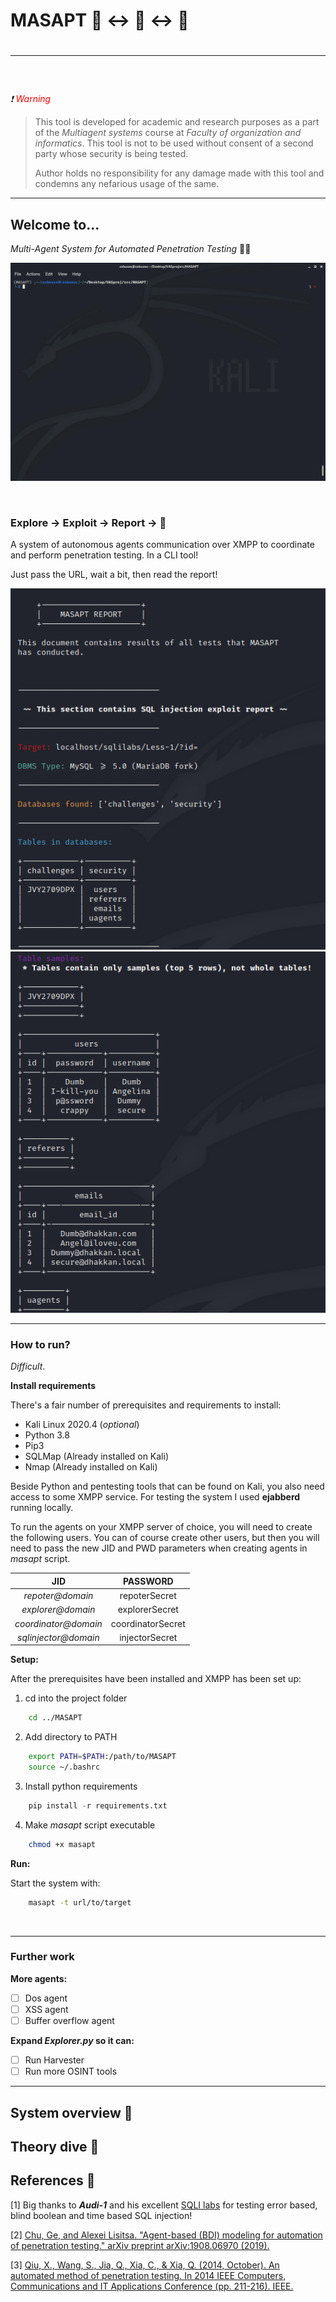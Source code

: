 # MASAPT 🤖 ↔ &#129302; ↔ 🤖
# <hr>

<br>

_❗_ <span style="color:red">_Warning_</span>


> This tool is developed for academic and research purposes as a part of the
  _Multiagent systems_ course at _Faculty of organization and informatics_.
  This tool is not to be used without consent of a second party whose security
  is being tested.
>
> Author holds no responsibility for any damage made with this tool and
  condemns any nefarious usage of the same.

<hr>

## Welcome to...

_Multi-Agent System for Automated Penetration Testing_ 🐱‍💻


![usage_gif](readme_files/run.gif)

<br>

### Explore → Exploit → Report → 📝

A system of autonomous agents communication over XMPP to coordinate and perform
penetration testing. In a CLI tool!

Just pass the URL, wait a bit, then read the report!

![report1](readme_files/report1.png)
![report1](readme_files/report2.png)


<hr>

### How to run?

_Difficult_.


**Install requirements**

There's a fair number of prerequisites and requirements to install:

* Kali Linux 2020.4 (_optional_)
* Python 3.8
* Pip3
* SQLMap (Already installed on Kali)
* Nmap (Already installed on Kali)


Beside Python and pentesting tools that can be found on Kali, you also need
access to some XMPP service. For testing the system I used **ejabberd**
running locally.

To run the agents on your XMPP server of choice, you will need to create
the following users. You can of course create other users, but then you
will need to pass the new JID and PWD parameters when creating agents in
_masapt_ script.

| JID | PASSWORD |
| :--:| :------: |
| _repoter@domain_ | repoterSecret |
| _explorer@domain_ | explorerSecret |
| _coordinator@domain_ | coordinatorSecret |
| _sqlinjector@domain_ | injectorSecret |


**Setup:**

After the prerequisites have been installed and XMPP has been set up:

1. cd into the project folder
```bash
    cd ../MASAPT
```

2. Add directory to PATH
```bash
    export PATH=$PATH:/path/to/MASAPT
    source ~/.bashrc
```

3. Install python requirements
```Python
    pip install -r requirements.txt
```
4. Make _masapt_ script executable
```bash
    chmod +x masapt
```

**Run:**

Start the system with:
```bash
    masapt -t url/to/target
```

<br>
<hr>

### Further work

**More agents:**

- [ ] Dos agent
- [ ] XSS agent
- [ ] Buffer overflow agent

**Expand _Explorer.py_ so it can:**
- [ ] Run Harvester
- [ ] Run more OSINT tools

<hr>

## System overview 🔎

## Theory dive 📜


## References 🔗

[1] Big thanks to **_Audi-1_** and his excellent [SQLI labs](https://github.com/Audi-1/sqli-labs)
for testing error based, blind boolean and time based SQL injection!

[2] [Chu, Ge, and Alexei Lisitsa. "Agent-based (BDI) modeling for automation of penetration testing." arXiv preprint arXiv:1908.06970 (2019).](https://arxiv.org/abs/1908.06970)

[3] [Qiu, X., Wang, S., Jia, Q., Xia, C., & Xia, Q. (2014, October). An automated method of penetration testing. In 2014 IEEE Computers, Communications and IT Applications Conference (pp. 211-216). IEEE.](https://ieeexplore.ieee.org/abstract/document/7017198)
